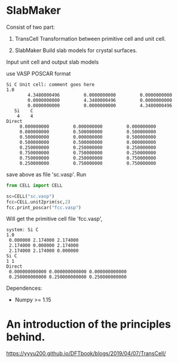 # SlabMaker

Consist of two part:
1. TransCell
Transformation between primitive cell and unit cell.

2. SlabMaker
Build slab models for crystal surfaces.

Input unit cell and output slab models

use VASP POSCAR format
```
Si C Unit cell: comment goes here
1.0
        4.3480000496         0.0000000000         0.0000000000
        0.0000000000         4.3480000496         0.0000000000
        0.0000000000         0.0000000000         4.3480000496
   Si    C
    4    4
Direct
     0.000000000         0.000000000         0.000000000
     0.000000000         0.500000000         0.500000000
     0.500000000         0.000000000         0.500000000
     0.500000000         0.500000000         0.000000000
     0.250000000         0.250000000         0.250000000
     0.750000000         0.750000000         0.250000000
     0.750000000         0.250000000         0.750000000
     0.250000000         0.750000000         0.750000000

```
save above as file 'sc.vasp'. Run

```python
from CELL import CELL

sc=CELL("sc.vasp")
fcc=CELL.unit2prim(sc,2)
fcc.print_poscar("fcc.vasp")
```

Will get the primitive cell file 'fcc.vasp',

```
system: Si C
1.0
 0.000000 2.174000 2.174000
 2.174000 0.000000 2.174000
 2.174000 2.174000 0.000000
Si C
1 1
Direct
 0.000000000000 0.000000000000 0.000000000000
 0.250000000000 0.250000000000 0.250000000000
```

Dependences:

* Numpy >= 1.15

# An introduction of the principles behind.

https://yyyu200.github.io/DFTbook/blogs/2019/04/07/TransCell/
